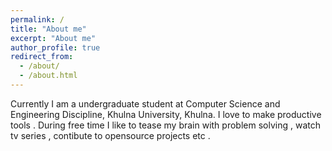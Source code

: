 ```yaml
---
permalink: /
title: "About me"
excerpt: "About me"
author_profile: true
redirect_from: 
  - /about/
  - /about.html
---
```


Currently I am a undergraduate student at Computer Science and Engineering Discipline, Khulna University, Khulna. I love to make productive tools . During free time I like to tease my brain with problem solving , watch tv series , contibute to opensource projects etc .

